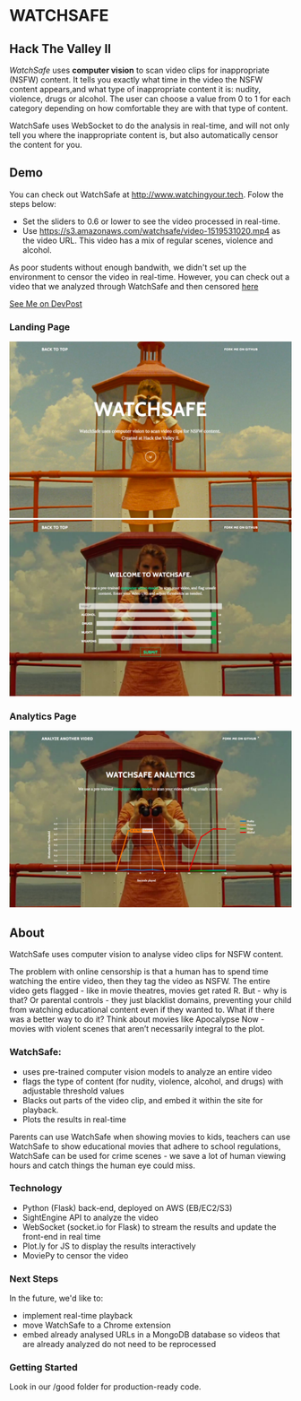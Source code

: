 # WATCHSAFE

## Hack The Valley II

*WatchSafe* uses **computer vision** to scan video clips for inappropriate (NSFW) content. It tells you exactly what time in the video the NSFW content appears,and what type of inappropriate content it is: nudity, violence, drugs or alcohol. The user can choose a value from 0 to 1 for each category depending on how comfortable they are with that type of content.

WatchSafe uses WebSocket to do the analysis in real-time, and will not only tell you where the inappropriate content is, but also automatically censor the content for you.

## Demo
You can check out WatchSafe at http://www.watchingyour.tech. Folow the steps below: 
* Set the sliders to 0.6 or lower to see the video processed in real-time.
* Use https://s3.amazonaws.com/watchsafe/video-1519531020.mp4 as the video URL. This video has a mix of regular scenes, violence and alcohol.

As poor students without enough bandwith, we didn't set up the environment to censor the video in real-time. However, you can check out a video that we analyzed through WatchSafe and then censored [here](https://www.youtube.com/watch?v=_Wwa5B8vHKo "Video Demo")

[See Me on DevPost](https://devpost.com/software/watchsafe "See WatchSafe on DevPost")

### Landing Page
![Image Not Found](preview1.png)
![Image Not Found](preview2.png)

### Analytics Page
![Image Not Found](preview4.png)

## About
WatchSafe uses computer vision to analyse video clips for NSFW content.

The problem with online censorship is that a human has to spend time watching the entire video, then they tag the video as NSFW. The entire video gets flagged - like in movie theatres, movies get rated R. But - why is that? Or parental controls - they just blacklist domains, preventing your child from watching educational content even if they wanted to. What if there was a better way to do it? Think about movies like Apocalypse Now - movies with violent scenes that aren’t necessarily integral to the plot.

### WatchSafe:
* uses pre-trained computer vision models to analyze an entire video
* flags the type of content (for nudity, violence, alcohol, and drugs) with adjustable threshold values
* Blacks out parts of the video clip, and embed it within the site for playback.
* Plots the results in real-time

Parents can use WatchSafe when showing movies to kids, teachers can use WatchSafe to show educational movies that adhere to school regulations, WatchSafe can be used for crime scenes - we save a lot of human viewing hours and catch things the human eye could miss.

### Technology
* Python (Flask) back-end, deployed on AWS (EB/EC2/S3)
* SightEngine API to analyze the video
* WebSocket (socket.io for Flask) to stream the results and update the front-end in real time
* Plot.ly for JS to display the results interactively
* MoviePy to censor the video

### Next Steps
In the future, we'd like to:
* implement real-time playback 
* move WatchSafe to a Chrome extension
* embed already analysed URLs in a MongoDB database so videos that are already analyzed do not need to be reprocessed


### Getting Started
Look in our /good folder for production-ready code.
